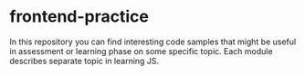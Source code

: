 # frontend-practice

In this repository you can find interesting code samples that might be useful in assessment or learning phase on some specific topic.
Each module describes separate topic in learning JS.
